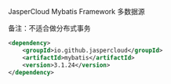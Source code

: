 JasperCloud Mybatis Framework
多数据源

备注：不适合做分布式事务

``` xml
<dependency>
    <groupId>io.github.jaspercloud</groupId>
    <artifactId>mybatis</artifactId>
    <version>3.1.24</version>
</dependency>
```
